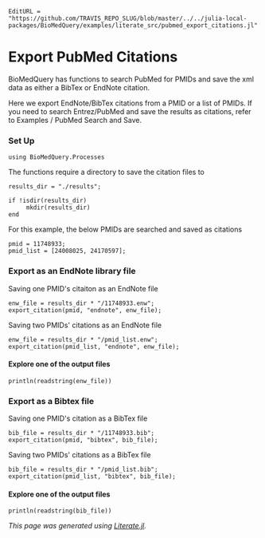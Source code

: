 ```@meta
EditURL = "https://github.com/TRAVIS_REPO_SLUG/blob/master/../../julia-local-packages/BioMedQuery/examples/literate_src/pubmed_export_citations.jl"
```

# Export PubMed Citations

BioMedQuery has functions to search PubMed for PMIDs and save the xml data
as either a BibTex or EndNote citation.

Here we export EndNote/BibTex citations from a PMID or a list of PMIDs. If you need
to search Entrez/PubMed and save the results as citations, refer to Examples / PubMed Search and Save.

### Set Up

```@example pubmed_export_citations
using BioMedQuery.Processes
```

The functions require a directory to save the citation files to

```@example pubmed_export_citations
results_dir = "./results";

if !isdir(results_dir)
     mkdir(results_dir)
end
```

For this example, the below PMIDs are searched and saved as citations

```@example pubmed_export_citations
pmid = 11748933;
pmid_list = [24008025, 24170597];
```

### Export as an EndNote library file

Saving one PMID's citaiton as an EndNote file

```@example pubmed_export_citations
enw_file = results_dir * "/11748933.enw";
export_citation(pmid, "endnote", enw_file);
```

Saving two PMIDs' citations as an EndNote file

```@example pubmed_export_citations
enw_file = results_dir * "/pmid_list.enw";
export_citation(pmid_list, "endnote", enw_file);
```

#### Explore one of the output files

```@example pubmed_export_citations
println(readstring(enw_file))
```

### Export as a Bibtex file

Saving one PMID's citation as a BibTex file

```@example pubmed_export_citations
bib_file = results_dir * "/11748933.bib";
export_citation(pmid, "bibtex", bib_file);
```

Saving two PMIDs' citations as a BibTex file

```@example pubmed_export_citations
bib_file = results_dir * "/pmid_list.bib";
export_citation(pmid_list, "bibtex", bib_file);
```

#### Explore one of the output files

```@example pubmed_export_citations
println(readstring(bib_file))
```

*This page was generated using [Literate.jl](https://github.com/fredrikekre/Literate.jl).*

